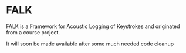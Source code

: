 FALK
====

FALK is a Framework for Acoustic Logging of Keystrokes and originated from a course project.

It will soon be made available after some much needed code cleanup
